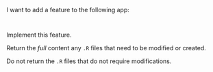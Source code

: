 I want to add a feature to the following app:

```app

```

```feature

```

Implement this feature.

Return the *full* content any `.R` files that need to be modified or created.

Do not return the `.R` files that do not require modifications.